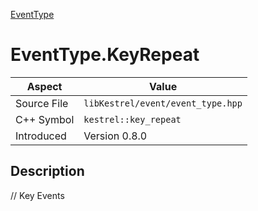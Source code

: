 [EventType](index.md)
# EventType.KeyRepeat
| Aspect | Value |
| --- | --- |
| Source File | `libKestrel/event/event_type.hpp` |
| C++ Symbol | `kestrel::key_repeat` |
| Introduced | Version 0.8.0 |
## Description
// Key Events
